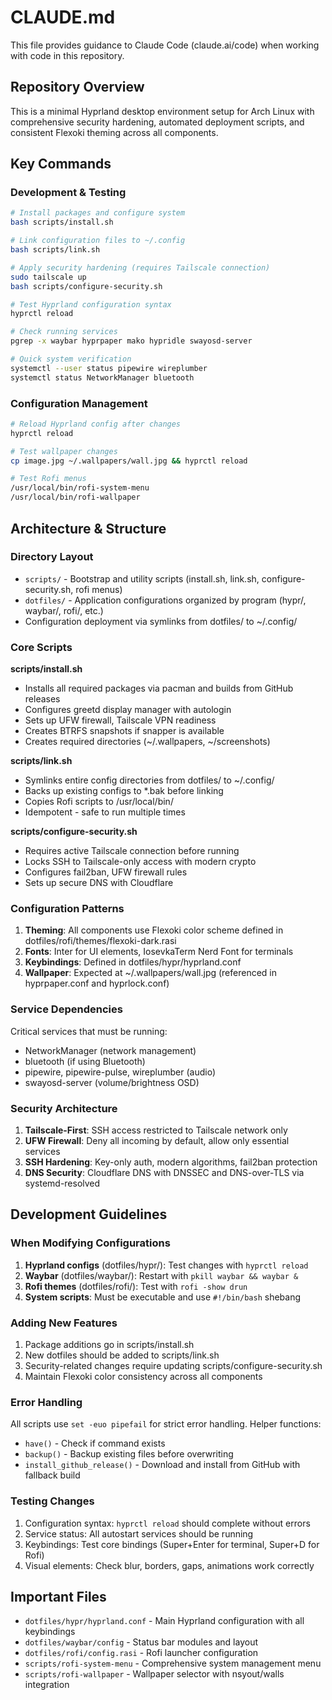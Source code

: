 # CLAUDE.md

This file provides guidance to Claude Code (claude.ai/code) when working with code in this repository.

## Repository Overview

This is a minimal Hyprland desktop environment setup for Arch Linux with comprehensive security hardening, automated deployment scripts, and consistent Flexoki theming across all components.

## Key Commands

### Development & Testing
```bash
# Install packages and configure system
bash scripts/install.sh

# Link configuration files to ~/.config
bash scripts/link.sh

# Apply security hardening (requires Tailscale connection)
sudo tailscale up
bash scripts/configure-security.sh

# Test Hyprland configuration syntax
hyprctl reload

# Check running services
pgrep -x waybar hyprpaper mako hypridle swayosd-server

# Quick system verification
systemctl --user status pipewire wireplumber
systemctl status NetworkManager bluetooth
```

### Configuration Management
```bash
# Reload Hyprland config after changes
hyprctl reload

# Test wallpaper changes
cp image.jpg ~/.wallpapers/wall.jpg && hyprctl reload

# Test Rofi menus
/usr/local/bin/rofi-system-menu
/usr/local/bin/rofi-wallpaper
```

## Architecture & Structure

### Directory Layout
- `scripts/` - Bootstrap and utility scripts (install.sh, link.sh, configure-security.sh, rofi menus)
- `dotfiles/` - Application configurations organized by program (hypr/, waybar/, rofi/, etc.)
- Configuration deployment via symlinks from dotfiles/ to ~/.config/

### Core Scripts

**scripts/install.sh**
- Installs all required packages via pacman and builds from GitHub releases
- Configures greetd display manager with autologin
- Sets up UFW firewall, Tailscale VPN readiness
- Creates BTRFS snapshots if snapper is available
- Creates required directories (~/.wallpapers, ~/screenshots)

**scripts/link.sh**
- Symlinks entire config directories from dotfiles/ to ~/.config/
- Backs up existing configs to *.bak before linking
- Copies Rofi scripts to /usr/local/bin/
- Idempotent - safe to run multiple times

**scripts/configure-security.sh**
- Requires active Tailscale connection before running
- Locks SSH to Tailscale-only access with modern crypto
- Configures fail2ban, UFW firewall rules
- Sets up secure DNS with Cloudflare

### Configuration Patterns

1. **Theming**: All components use Flexoki color scheme defined in dotfiles/rofi/themes/flexoki-dark.rasi
2. **Fonts**: Inter for UI elements, IosevkaTerm Nerd Font for terminals
3. **Keybindings**: Defined in dotfiles/hypr/hyprland.conf
4. **Wallpaper**: Expected at ~/.wallpapers/wall.jpg (referenced in hyprpaper.conf and hyprlock.conf)

### Service Dependencies

Critical services that must be running:
- NetworkManager (network management)
- bluetooth (if using Bluetooth)
- pipewire, pipewire-pulse, wireplumber (audio)
- swayosd-server (volume/brightness OSD)

### Security Architecture

1. **Tailscale-First**: SSH access restricted to Tailscale network only
2. **UFW Firewall**: Deny all incoming by default, allow only essential services
3. **SSH Hardening**: Key-only auth, modern algorithms, fail2ban protection
4. **DNS Security**: Cloudflare DNS with DNSSEC and DNS-over-TLS via systemd-resolved

## Development Guidelines

### When Modifying Configurations

1. **Hyprland configs** (dotfiles/hypr/): Test changes with `hyprctl reload`
2. **Waybar** (dotfiles/waybar/): Restart with `pkill waybar && waybar &`
3. **Rofi themes** (dotfiles/rofi/): Test with `rofi -show drun`
4. **System scripts**: Must be executable and use `#!/bin/bash` shebang

### Adding New Features

1. Package additions go in scripts/install.sh
2. New dotfiles should be added to scripts/link.sh
3. Security-related changes require updating scripts/configure-security.sh
4. Maintain Flexoki color consistency across all components

### Error Handling

All scripts use `set -euo pipefail` for strict error handling. Helper functions:
- `have()` - Check if command exists
- `backup()` - Backup existing files before overwriting
- `install_github_release()` - Download and install from GitHub with fallback build

### Testing Changes

1. Configuration syntax: `hyprctl reload` should complete without errors
2. Service status: All autostart services should be running
3. Keybindings: Test core bindings (Super+Enter for terminal, Super+D for Rofi)
4. Visual elements: Check blur, borders, gaps, animations work correctly

## Important Files

- `dotfiles/hypr/hyprland.conf` - Main Hyprland configuration with all keybindings
- `dotfiles/waybar/config` - Status bar modules and layout
- `dotfiles/rofi/config.rasi` - Rofi launcher configuration
- `scripts/rofi-system-menu` - Comprehensive system management menu
- `scripts/rofi-wallpaper` - Wallpaper selector with nsyout/walls integration